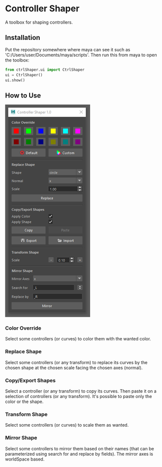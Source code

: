 # Controller Shaper
A toolbox for shaping controllers.

## Installation
Put the repository somewhere where maya can see it such as 'C:/Users/user/Documents/maya/scripts'. Then run this from maya to open the toolbox:
```python
from ctrlShaper.ui import CtrlShaper
ui = CtrlShaper()
ui.show()
```
## How to Use
![Interface](./src/interface.png)
### Color Override
Select some controllers (or curves) to color them with the wanted color.
### Replace Shape
Select some controllers (or any transform) to replace its curves by the chosen shape at the chosen scale facing the chosen axes (normal).
### Copy/Export Shapes
Select a controller (or any transform) to copy its curves. Then paste it on a selection of controllers (or any transform). It's possible to paste only the color or the shape.
### Transform Shape
Select some controllers (or curves) to scale them as wanted.
### Mirror Shape
Select some controllers to mirror them based on their names (that can be parameterized using search for and replace by fields). The mirror axes is worldSpace based.